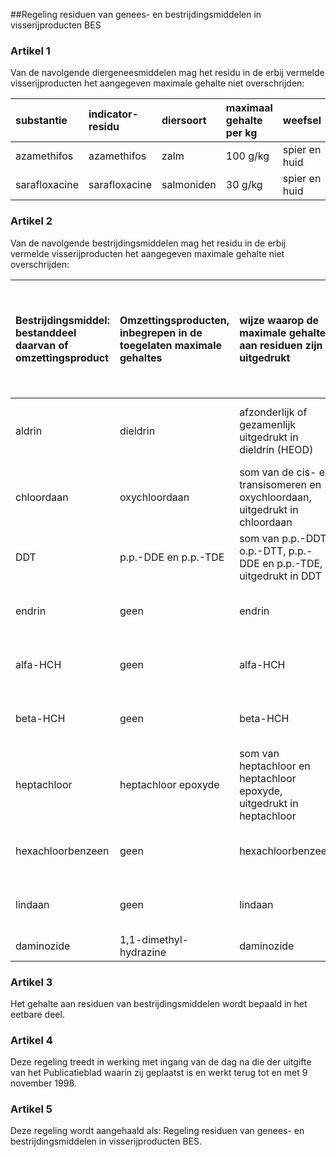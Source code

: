 <meta http-equiv='Content-Type' content='text/html; charset=utf-8' />

##Regeling residuen van genees- en bestrijdingsmiddelen in visserijproducten BES

### Artikel  1  

Van de navolgende diergeneesmiddelen mag het residu in de erbij vermelde visserijproducten het aangegeven maximale gehalte niet overschrijden:  

| substantie  | indicator-residu  | diersoort  | maximaal gehalte per kg  | weefsel  |
|:---|:---|:---|:---|:---|
| azamethifos  | azamethifos  | zalm  | 100 g/kg  | spier en huid  |
| sarafloxacine  | sarafloxacine  | salmoniden  | 30 g/kg  | spier en huid  |

### Artikel  2  

Van de navolgende bestrijdingsmiddelen mag het residu in de erbij vermelde visserijproducten het aangegeven maximale gehalte niet overschrijden:  

| Bestrijdingsmiddel: bestanddeel daarvan of omzettingsproduct  | Omzettingsproducten, inbegrepen in de toegelaten maximale gehaltes  | wijze waarop de maximale gehaltes aan residuen zijn uitgedrukt  | toegelaten maximale gehaltes aan residuen (in milligram per kilogram)  |
|:---|:---|:---|:---|
| aldrin  | dieldrin  | afzonderlijk of gezamenlijk uitgedrukt in dieldrin (HEOD)  | aal  vislever  overige producten  0,05  |
| chloordaan  | oxychloordaan  | som van de cis- en transisomeren en oxychloordaan, uitgedrukt in chloordaan  | aal  vislever  overige producten  0,02  |
| DDT  | p.p.-DDE en p.p.-TDE  | som van p.p.-DDT, o.p.-DTT, p.p.-DDE en p.p.-TDE, uitgedrukt in DDT  | aal  vislever  overige producten  |
| endrin  | geen  | endrin  | aal  vislever  overige producten  |
| alfa-HCH  | geen  | alfa-HCH  | aal  vislever  overige producten  |
| beta-HCH  | geen  | beta-HCH  | aal  vislever  overige producten  |
| heptachloor  | heptachloor epoxyde  | som van heptachloor en heptachloor epoxyde, uitgedrukt in heptachloor  | aal  vislever  overige producten  |
| hexachloorbenzeen  | geen  | hexachloorbenzeen  | aal  vislever  overige producten  |
| lindaan  | geen  | lindaan  | aal  vislever  overige producten  |
| daminozide  | 1,1-dimethyl-hydrazine  | daminozide  | overige producten  |

### Artikel  3  

Het gehalte aan residuen van bestrijdingsmiddelen wordt bepaald in het eetbare deel.  

### Artikel  4  

Deze regeling treedt in werking met ingang van de dag na die der uitgifte van het Publicatieblad waarin zij geplaatst is en werkt terug tot en met 9 november 1998.  

### Artikel  5  

Deze regeling wordt aangehaald als: Regeling residuen van genees- en bestrijdingsmiddelen in visserijproducten BES.  
